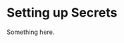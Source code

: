 [title]: # (Setting up Secrets)
[tags]: # (XXX)
[priority]: # (4672)
# Setting up Secrets
Something here.
